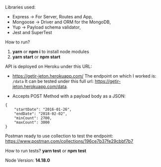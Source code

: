 Libraries used:

- Express -> For Server, Routes and App,
- Mongoose -> Driver and ORM for the MongoDB,
- Yup -> Payload schema validator,
- Jest and SuperTest

How to run?

1. **yarn** or **npm i** to install node modules
2. **yarn start** or **npm start**

API is deployed on Heroku under this URL:

- https://getir-jeton.herokuapp.com/
  The endpoint on which I worked is: `/data`
  It can be tested under this full url: 
  https://getir-jeton.herokuapp.com/data.

- Accepts POST Method with a payload body as a JSON:
```
{
    "startDate": "2016-01-26", 
    "endDate": "2018-02-02", 
    "minCount": 2700, 
    "maxCount": 3000
}
```

Postman ready to use collection to test the endpoint:
https://www.postman.com/collections/196ce7b37fe29cbbf7b7

How to run tests?
**yarn test** or **npm test**

Node Version: **14.18.0**
